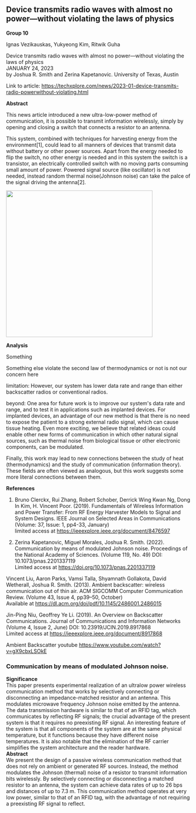 ## Device transmits radio waves with almost no power—without violating the laws of physics


**Group 10**

Ignas Vezikauskas, Yukyeong Kim, Ritwik Guha  


Device transmits radio waves with almost no power—without violating the laws of physics  
JANUARY 24, 2023  
by Joshua R. Smith and Zerina Kapetanovic. University of Texas, Austin 

Link to article: https://techxplore.com/news/2023-01-device-transmits-radio-powerwithout-violating.html


**Abstract**

This news article introduced a new ultra-low-power method of communication, it is possible to transmit information wirelessly, simply by opening and closing a switch that connects a resistor to an antenna. 

This system, combined with techniques for harvesting energy from the environment[1], could lead to all manners of devices that transmit data without battery or other power sources. Apart from the energy needed to flip the switch, no other energy is needed and in this system the switch is a transistor, an electrically controlled switch with no moving parts consuming small amount of power. Powered signal source (like oscillator) is not needed, instead random thermal noise(Johnson noise) can take the palce of the signal driving the antenna[2].

<img src="https://user-images.githubusercontent.com/25344978/218174612-9f9477be-c5ee-4bb4-9c55-549b4749442e.png" width="400">

**Analysis**

Something

Something else
violate the second law of thermodynamics or not is not our concern here

limitation: However, our system has lower data rate and range than either backscatter radios or conventional radios.

beyond: One area for future work is to improve our system's data rate and range, and to test it in applications such as implanted devices. For implanted devices, an advantage of our new method is that there is no need to expose the patient to a strong external radio signal, which can cause tissue heating. Even more exciting, we believe that related ideas could enable other new forms of communication in which other natural signal sources, such as thermal noise from biological tissue or other electronic components, can be modulated.

Finally, this work may lead to new connections between the study of heat (thermodynamics) and the study of communication (information theory). These fields are often viewed as analogous, but this work suggests some more literal connections between them.



**References**

1) Bruno Clerckx, Rui Zhang, Robert Schober, Derrick Wing Kwan Ng, Dong In Kim, 
H. Vincent Poor. (2019). Fundamentals of Wireless Information and Power Transfer: From RF Energy Harvester Models to Signal and System Designs. IEEE Journal on Selected Areas in Communications (Volume: 37, Issue: 1, pp4-33, January)  
limited access at https://ieeexplore.ieee.org/document/8476597

2) Zerina Kapetanovic, Miguel Morales, Joshua R. Smith. (2022). Communication by means of modulated Johnson noise. Proceedings of the National Academy of Sciences. (Volume 119, No. 49) DOI: 10.1073/pnas.2201337119  
Limited access at https://doi.org/10.1073/pnas.2201337119

Vincent Liu, Aaron Parks, Vamsi Talla, Shyamnath Gollakota, David Wetherall, Joshua R. Smith. (2013). Ambient backscatter: wireless communication out of thin air. ACM SIGCOMM Computer Communication Review. (Volume 43, Issue 4, pp39–50, October)   
Available at https://dl.acm.org/doi/pdf/10.1145/2486001.2486015

Jin-Ping Niu, Geoffrey Ye Li. (2019). An Overview on Backscatter Communications. Journal of Communications and Information Networks (Volume 4, Issue 2, June)
DOI: 10.23919/JCIN.2019.8917868   
Limited access at https://ieeexplore.ieee.org/document/8917868



Ambient Backscatter youtube https://www.youtube.com/watch?v=gX9cbxLSOkE


### Communication by means of modulated Johnson noise.
**Significance**  
This paper presents experimental realization of an ultralow power wireless communication method that works by selectively connecting or disconnecting an impedance-matched resistor and an antenna. This modulates microwave frequency Johnson noise emitted by the antenna. The data transmission hardware is similar to that of an RFID tag, which communicates by reflecting RF signals; the crucial advantage of the present system is that it requires no preexisting RF signal. An interesting feature of the system is that all components of the system are at the same physical temperature, but it functions because they have different noise temperatures. It is also notable that the elimination of the RF carrier simplifies the system architecture and the reader hardware.  
**Abstract**  
We present the design of a passive wireless communication method that does not rely on ambient or generated RF sources. Instead, the method modulates the Johnson (thermal) noise of a resistor to transmit information bits wirelessly. By selectively connecting or disconnecting a matched resistor to an antenna, the system can achieve data rates of up to 26 bps and distances of up to 7.3 m. This communication method operates at very low power, similar to that of an RFID tag, with the advantage of not requiring a preexisting RF signal to reflect.

